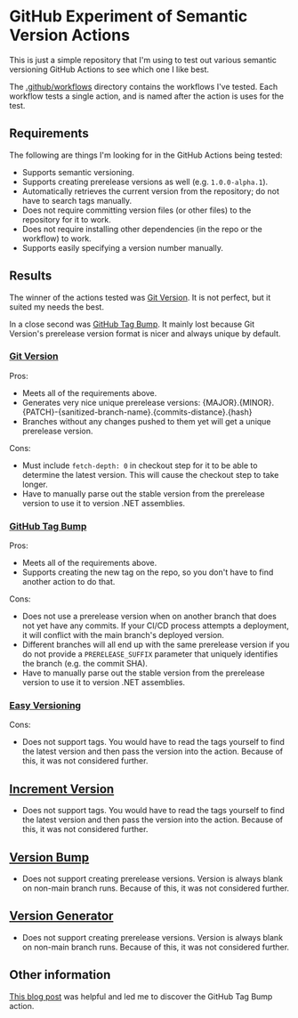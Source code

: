 # GitHub Experiment of Semantic Version Actions

This is just a simple repository that I'm using to test out various semantic versioning GitHub Actions to see which one I like best.

The [.github/workflows](.github/workflows/) directory contains the workflows I've tested.
Each workflow tests a single action, and is named after the action is uses for the test.

## Requirements

The following are things I'm looking for in the GitHub Actions being tested:

- Supports semantic versioning.
- Supports creating prerelease versions as well (e.g. `1.0.0-alpha.1`).
- Automatically retrieves the current version from the repository; do not have to search tags manually.
- Does not require committing version files (or other files) to the repository for it to work.
- Does not require installing other dependencies (in the repo or the workflow) to work.
- Supports easily specifying a version number manually.

## Results

The winner of the actions tested was [Git Version](https://github.com/marketplace/actions/git-version).
It is not perfect, but it suited my needs the best.

In a close second was [GitHub Tag Bump](https://github.com/marketplace/actions/github-tag-bump).
It mainly lost because Git Version's prerelease version format is nicer and always unique by default.

### [Git Version](https://github.com/marketplace/actions/git-version)

Pros:

- Meets all of the requirements above.
- Generates very nice unique prerelease versions: {MAJOR}.{MINOR}.{PATCH}-{sanitized-branch-name}.{commits-distance}.{hash}
- Branches without any changes pushed to them yet will get a unique prerelease version.

Cons:

- Must include `fetch-depth: 0` in checkout step for it to be able to determine the latest version.
  This will cause the checkout step to take longer.
- Have to manually parse out the stable version from the prerelease version to use it to version .NET assemblies.

### [GitHub Tag Bump](https://github.com/marketplace/actions/github-tag-bump)

Pros:

- Meets all of the requirements above.
- Supports creating the new tag on the repo, so you don't have to find another action to do that.

Cons:

- Does not use a prerelease version when on another branch that does not yet have any commits.
  If your CI/CD process attempts a deployment, it will conflict with the main branch's deployed version.
- Different branches will all end up with the same prerelease version if you do not provide a `PRERELEASE_SUFFIX` parameter that uniquely identifies the branch (e.g. the commit SHA).
- Have to manually parse out the stable version from the prerelease version to use it to version .NET assemblies.

### [Easy Versioning](https://github.com/marketplace/actions/easy-versioning)

Cons:

- Does not support tags.
  You would have to read the tags yourself to find the latest version and then pass the version into the action.
  Because of this, it was not considered further.

## [Increment Version](https://github.com/marketplace/actions/increment-version)

- Does not support tags.
  You would have to read the tags yourself to find the latest version and then pass the version into the action.
  Because of this, it was not considered further.

## [Version Bump](https://github.com/marketplace/actions/version-bump)

- Does not support creating prerelease versions.
  Version is always blank on non-main branch runs.
  Because of this, it was not considered further.

## [Version Generator](https://github.com/marketplace/actions/version-generator)

- Does not support creating prerelease versions.
  Version is always blank on non-main branch runs.
  Because of this, it was not considered further.

## Other information

[This blog post](https://medium.com/@AranT/auto-tagging-and-using-semantic-versioning-with-github-actions-e40188d12cf4) was helpful and led me to discover the GitHub Tag Bump action.
